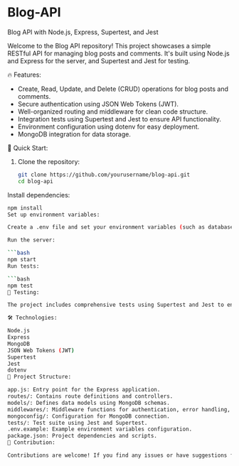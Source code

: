# Blog-API

Blog API with Node.js, Express, Supertest, and Jest 

Welcome to the Blog API repository! This project showcases a simple RESTful API for managing blog posts and comments. It's built using Node.js and Express for the server, and Supertest and Jest for testing.

🔥 Features:

- Create, Read, Update, and Delete (CRUD) operations for blog posts and comments.
- Secure authentication using JSON Web Tokens (JWT).
- Well-organized routing and middleware for clean code structure.
- Integration tests using Supertest and Jest to ensure API functionality.
- Environment configuration using dotenv for easy deployment.
- MongoDB integration for data storage.

🚀 Quick Start:

1. Clone the repository:

   ```bash
   git clone https://github.com/yourusername/blog-api.git
   cd blog-api
Install dependencies:

```bash
npm install
Set up environment variables:

Create a .env file and set your environment variables (such as database URL, secret key, etc.).

Run the server:

```bash
npm start
Run tests:

```bash
npm test
🧪 Testing:

The project includes comprehensive tests using Supertest and Jest to ensure the reliability of the API endpoints. Tests cover various scenarios including user authentication, CRUD operations, and error handling.

🛠️ Technologies:

Node.js
Express
MongoDB
JSON Web Tokens (JWT)
Supertest
Jest
dotenv
📁 Project Structure:

app.js: Entry point for the Express application.
routes/: Contains route definitions and controllers.
models/: Defines data models using MongoDB schemas.
middlewares/: Middleware functions for authentication, error handling, etc.
mongoconfig/: Configuration for MongoDB connection.
tests/: Test suite using Jest and Supertest.
.env.example: Example environment variables configuration.
package.json: Project dependencies and scripts.
🌟 Contribution:

Contributions are welcome! If you find any issues or have suggestions for improvements, feel free to open an issue or submit a pull request.
